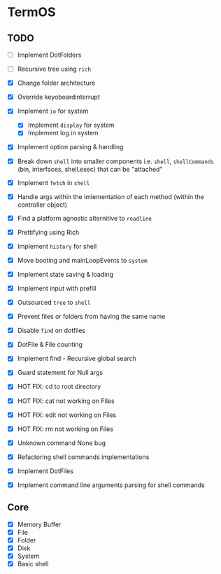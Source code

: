 # TermOS

## TODO

- [ ] Implement DotFolders
- [ ] Recursive tree using `rich`

- [x] Change folder architecture
- [x] Override keyoboardinterrupt
- [x] Implement `io` for system

  - [x] Implement `display` for system
  - [x] Implement log in system

- [x] Implement option parsing & handling
- [x] Break down `shell` into smaller components i.e. `shell`, `shellCommands` (bin, interfaces, shell.exec) that can be "attached"
- [x] Implement `fetch` in `shell`
- [x] Handle args within the imlementation of each method (within the controller object)
- [x] Find a platform agnostic alternitive to `readline`
- [x] Prettifying using Rich
- [x] Implement `history` for shell
- [x] Move booting and mainLoopEvents to `system`
- [x] Implement state saving & loading
- [x] Implement input with prefill
- [x] Outsourced `tree` to `shell`
- [x] Prevent files or folders from having the same name
- [x] Disable `find` on dotfiles
- [x] DotFile & File counting
- [x] Implement find - Recursive global search
- [x] Guard statement for Null args
- [x] HOT FIX: cd to root directory
- [x] HOT FIX: cat not working on Files
- [x] HOT FIX: edit not working on Files
- [x] HOT FIX: rm not working on Files
- [x] Unknown command None bug
- [x] Refactoring shell commands implementations
- [x] Implement DotFiles
- [x] Implement command line arguments parsing for shell commands

## Core

- [x] Memory Buffer
- [x] File
- [x] Folder
- [x] Disk
- [x] System
- [x] Basic shell
